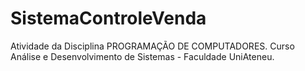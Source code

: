 # SistemaControleVenda
Atividade da Disciplina PROGRAMAÇÃO DE COMPUTADORES.
Curso Análise e Desenvolvimento de Sistemas - Faculdade UniAteneu.
